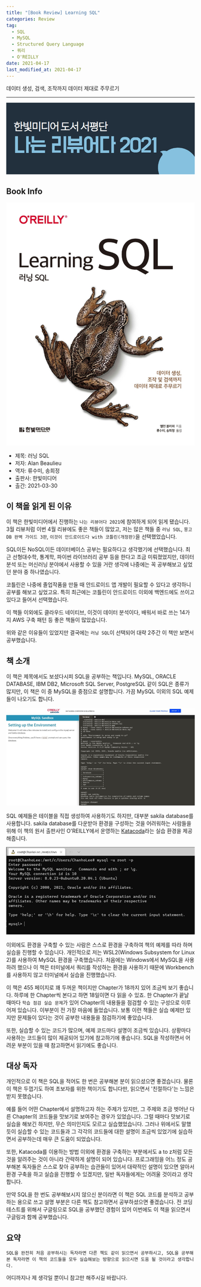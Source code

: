 ```yaml
---  
title: "[Book Review] Learning SQL"  
categories: Review  
tag:
  - SQL
  - MySQL
  - Structured Query Language
  - 쿼리
  - O'REILLY
date: 2021-04-17
last_modified_at: 2021-04-17
---  
```


데이터 생성, 검색, 조작까지 데이터 제대로 주무르기

---

![나는 리뷰어다 2021](/assets/images/I-am-reviewer.jpg)

## Book Info

[![책](/assets/images/review/Learning-SQL.jpg)](http://www.kyobobook.co.kr/product/detailViewKor.laf?ejkGb=KOR&mallGb=KOR&barcode=9791162244074&orderClick=LEa&Kc=)

- 제목: 러닝 SQL
- 저자: Alan Beaulieu
- 역자: 류수미, 송희정
- 출판사: 한빛미디어
- 출간: 2021-03-30

## 이 책을 읽게 된 이유

이 책은 한빛미디어에서 진행하는 `나는 리뷰어다 2021`에 참여하게 되어 읽게 됐습니다. 3월 리뷰처럼 이번 4월 리뷰에도 좋은 책들이 많았고, 저는 많은 책들 중 `러닝 SQL`, `몽고DB 완벽 가이드 3판`, `이것이 안드로이드다 with 코틀린(개정판)`을 선택했었습니다.

SQL이든 NoSQL이든 데이터베이스 공부는 필요하다고 생각했기에 선택했습니다. 최근 선형대수학, 통계학, 파이썬 라이브러리 공부 등을 한다고 조금 미뤄졌었지만, 데이터 분석 또는 머신러닝 분야에서 사용할 수 있을 거란 생각에 나중에는 꼭 공부해보고 싶었던 분야 중 하나였습니다.

코틀린은 나중에 졸업작품을 만들 때 안드로이드 앱 개발이 필요할 수 있다고 생각하니 공부를 해보고 싶었고요. 특히 최근에는 코틀린이 안드로이드 이외에 백엔드에도 쓰이고 있다고 들어서 선택했습니다. 

이 책들 이외에도 클라우드 네이티브, 이것이 데이터 분석이다, 배워서 바로 쓰는 14가지 AWS 구축 패턴 등 좋은 책들이 많았습니다.

위와 같은 이유들이 있었지만 결국에는 `러닝 SQL`이 선택되어 대략 2주간 이 책만 보면서 공부했습니다. 

## 책 소개

이 책은 제목에서도 보셨다시피 SQL을 공부하는 책입니다. MySQL, ORACLE DATABASE, IBM DB2, Microsoft SQL Server, PostgreSQL 같이 SQL은 종류가 많지만, 이 책은 이 중 MySQL을 중점으로 설명합니다. 가끔 MySQL 이외의 SQL 예제들이 나오기도 합니다.

![나는 리뷰어다 2021](/assets/images/mysql-environment-katacoda.jpg)

SQL 예제들은 테이블을 직접 생성하여 사용하기도 하지만, 대부분 sakila database를 사용합니다. sakila database를 다운받아 환경을 구성하는 것을 어려워하는 사람들을 위해 이 책의 원서 출판사인 O'REILLY에서 운영하는 [Katacoda](https://www.katacoda.com/)라는 실습 환경을 제공해줍니다.

![나는 리뷰어다 2021](/assets/images/mysql-environment-wsl2.jpg)

이외에도 환경을 구축할 수 있는 사람은 스스로 환경을 구축하여 책의 예제를 따라 하며 실습을 진행할 수 있습니다. 개인적으로 저는 WSL2(Windows Subsystem for Linux 2)를 사용하여 MySQL 환경을 구축했습니다. 처음에는 Windows에서 MySQL을 사용하려 했으나 이 책은 터미널에서 쿼리를 작성하는 환경을 사용하기 때문에 Workbench를 사용하지 않고 터미널에서 실습을 진행했습니다.

이 책은 455 페이지로 꽤 두꺼운 책이지만 Chapter가 18까지 있어 조금씩 보기 좋습니다. 하루에 한 Chapter씩 본다고 하면 18일이면 다 읽을 수 있죠. 한 Chapter가 끝날 때마다 `학습 점검 실습 문제`가 있어 Chapter의 내용들을 점검할 수 있는 구성으로 이루어져 있습니다. 이부분이 전 가장 마음에 들었습니다. 보통 이런 책들은 실습 예제만 있지만 문제들이 있다는 것이 공부한 내용들을 점검하기에 좋았습니다.

또한, 실습할 수 있는 코드가 많으며, 예제 코드마다 설명이 조금씩 있습니다. 상황마다 사용하는 코드들이 많이 제공되어 있기에 참고하기에 좋습니다. SQL을 작성하면서 어려운 부분이 있을 때 참고하면서 읽기에도 좋습니다.

## 대상 독자

개인적으로 이 책은 SQL을 적어도 한 번은 공부해본 분이 읽으셨으면 좋겠습니다. 물론 이 책은 두껍기도 하여 초보자를 위한 책이기도 합니다만, 읽으면서 '친절하다'는 느낌은 받지 못했습니다. 

예를 들어 어떤 Chapter에서 설명하고자 하는 주제가 있지만, 그 주제와 조금 벗어난 다른 Chapter의 코드들을 맛보기로 보여주는 경우가 있었습니다. 그럴 때마다 맛보기로 실습을 해보긴 하지만, 무슨 의미인지도 모르고 실습했었습니다. 그러나 위에서도 말했듯이 실습할 수 있는 코드들과 그 각각의 코드들에 대한 설명이 조금씩 있었기에 실습하면서 공부하는데 매우 큰 도움이 되었습니다.

또한, Katacoda를 이용하는 방법 이외에 환경을 구축하는 부분에서도 a to z처럼 모든 것을 알려주는 것이 아니라 간략하게 설명이 되어 있습니다. 프로그래밍을 어느 정도 공부해본 독자들은 스스로 찾아 공부하는 습관들이 있어서 대략적인 설명이 있으면 알아서 환경 구축을 하고 실습을 진행할 수 있겠지만, 일반 독자들에게는 어려울 것이라고 생각합니다. 

만약 SQL을 한 번도 공부해보시지 않으신 분이라면 이 책은 SQL 코드를 분석하고 공부하는 용으로 쓰고 설명 부분은 다른 책도 참고하면서 공부하셨으면 좋겠습니다. 전 코딩 테스트를 위해서 구글링으로 SQL을 공부했던 경험이 있어 이번에도 이 책을 읽으면서 구글링과 함께 공부했습니다.

## 요약

`SQL을 완전히 처음 공부하시는 독자라면 다른 책도 같이 읽으면서 공부하시고, SQL을 공부해본 독자라면 이 책의 코드들을 모두 실습해보는 방향으로 읽으시면 도움 될 것이라고 생각합니다.`

어디까지나 제 생각일 뿐이니 참고만 해주시길 바랍니다.